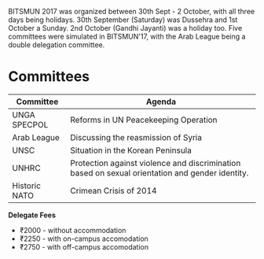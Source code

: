 <!-- TITLE: BITSMUN 2017 -->
<!-- SUBTITLE: The 2017 edition of BITSMUN -->

BITSMUN 2017 was organized between 30th Sept - 2 October, with all three days being holidays. 30th September (Saturday) was Dussehra and 1st October a Sunday. 2nd October (Gandhi Jayanti) was a holiday too. Five committees were simulated in BITSMUN'17, with the Arab League being a double delegation committee.
# Committees
<center>

| Committee | Agenda |
|--|--|
| UNGA SPECPOL | Reforms in UN Peacekeeping Operation |
| Arab League | Discussing the reasmission of Syria |
| UNSC | Situation in the Korean Peninsula |
| UNHRC | Protection against violence and discrimination based on sexual orientation and gender identity. |
| Historic NATO | Crimean Crisis of 2014 |

</center>

**Delegate Fees**
* ₹2000 - without accommodation
* ₹2250 - with on-campus accomodation
* ₹2750 - with off-campus accomodation

